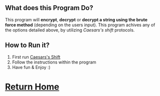 ## What does this Program Do?
This program will **encrypt**, **decrypt** or **decrypt a string using the brute force method** (depending on the users input). This program achives any of the options detailed above, by utilizing *Caesars's shift* protocols.

## How to Run it?

1. First run [Caesars's Shift](????????)
2. Follow the instructions within the program
3. Have fun & Enjoy :)




# [Return Home](http://speedmirage.me)
